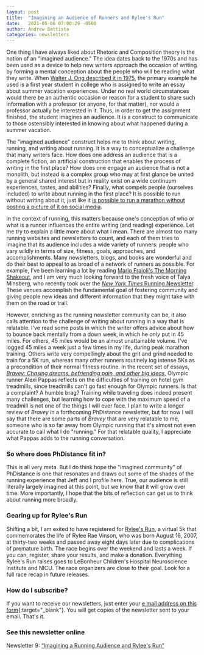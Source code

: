 ```yaml
---
layout: post
title:  "Imagining an Audience of Runners and Rylee's Run"
date:   2021-05-06 07:00:29 -0500
author: Andrew Battista
categories: newsletters
---
```


One thing I have always liked about Rhetoric and Composition theory is the notion of an "imagined audience." The idea dates back to the 1970s and has been used as a device to help new writers approach the occasion of writing by forming a mental conception about the people who will be reading what they write. When [Walter J. Ong described it in 1975](https://www.jstor.org/stable/461344?seq=1#metadata_info_tab_contents), the primary example he used is a first year student in college who is assigned to write an essay about summer vacation experiences. Under no real world circumstances would there be an authentic occasion or reason for a student to share such information with a professor (or anyone, for that matter), nor would a professor actually be interested in it. Thus, in order to get the assignment finished, the student imagines an audience. It is a construct to communicate to those ostensibly interested in knowing about what happened during a summer vacation.

The "imagined audience" construct helps me to think about writing, running, and writing about running. It is a way to conceptualize a challenge that many writers face. How does one address an audience that is a complete fiction, an artificial construction that enables the process of writing in the first place? How does one engage an audience that is not a monolith, but instead is a complex group who may at first glance be united by a general shared interest but in reality exist on a wide continuum experiences, tastes, and abilities? Finally, what compels people (ourselves included) to write about running in the first place? It is possible to run without writing about it, just like it [is possible to run a marathon without posting a picture of it on social media](https://www.newyorker.com/cartoons/daily-cartoon/thursday-november-9th-marathon-forest).

In the context of running, this matters because one's conception of who or what is a runner influences the entire writing (and reading) experience. Let me try to explain a little more about what I mean. There are almost too many running websites and newsletters to count, and each of them tries to imagine that its audience includes a wide variety of runners: people who vary wildly in terms of size, fitness, goals, approaches, and accomplishments. Many newsletters, blogs, and books are wonderful and do their best to appeal to as broad of a network of runners as possible. For example, I've been learning a lot by reading [Mario Fraioli's The Morning Shakeout](https://themorningshakeout.com/), and I am very much looking forward to the fresh voice of Talya Minsberg, who recently took over the [*New York Times* Running Newsletter](https://www.nytimes.com/newsletters/running). These venues accomplish the fundamental goal of fostering community and giving people new ideas and different information that they might take with them on the road or trail.

However, enriching as the running newsletter community can be, it also calls attention to the challenge of writing about running in a way that is relatable. I've read some posts in which the writer offers advice about how to bounce back mentally from a down week, in which he *only* put in 45 miles. For others, 45 miles would be an almost unattainable volume. I've logged 45 miles a week just a few times in my life, during peak marathon training. Others write very compellingly about the grit and grind needed to train for a 5K run, whereas many other runners routinely log intense 5Ks as a precondition of their normal fitness routine. In the recent set of essays, [*Bravey: Chasing dreams, befriending pain, and other big ideas,*](http://www.worldcat.org/oclc/1162252402) Olympic runner Alexi Pappas reflects on the difficulties of training on hotel gym treadmills, since treadmills can't go fast enough for Olympic runners. Is that a complaint? A humble brag? Training while traveling does indeed present many challenges, but learning how to cope with the maximum speed of a treadmill is not one of the things I will ever face. I plan to write a longer review of *Bravey* in a forthcoming PhDistance newsletter, but for now I will say that there are some parts of *Bravey* that are very relatable to me, someone who is so far away from Olympic running that it's almost not even accurate to call what I do "running." For that relatable quality, I appreciate what Pappas adds to the running conversation.

### So where does PhDistance fit in?

This is all very meta. But I do think hope the "imagined community" of PhDistance is one that resonates and draws out some of the shades of the running experience that Jeff and I profile here. True, our audience is still literally largely imagined at this point, but we know that it will grow over time. More importantly, I hope that the bits of reflection can get us to think about running more broadly.

### Gearing up for Rylee's Run

Shifting a bit, I am exited to have registered for [Rylee's Run](https://raceroster.com/events/2021/46315/rylees-runwalk-virtual-5k), a virtual 5k that  commemorates the life of Rylee Rae Vinson, who was born August 16, 2007, at thirty-two weeks and passed away eight days later due to complications of premature birth. The race begins over the weekend and lasts a week. If you can, register, share your results, and make a donation. Everything Rylee's Run raises goes to LeBonheur Children's Hospital Neuroscience Institute and NICU. The race organizers are close to their goal. Look for a full race recap in future releases.

### How do I subscribe?

If you want to receive our newsletters, just enter your [e mail address on this form](https://forms.gle/NHEsBP1wo11yYrZj7){:target="_blank"}. You will get copies of the newsletter sent to your email. That's it.

### See this newsletter online

Newsletter 9: [“Imagining a Running Audience and Rylee's Run”]()
